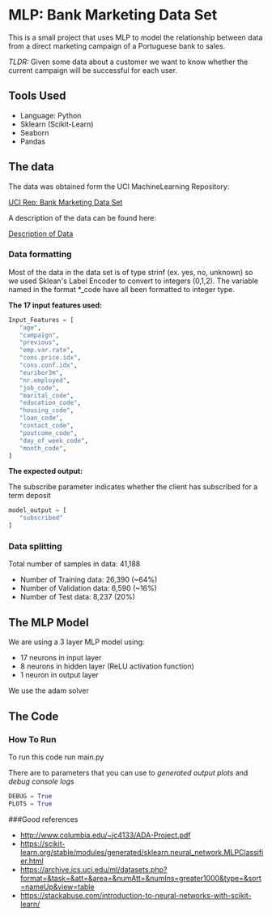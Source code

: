 # MLP: Bank Marketing Data Set
This is a small project that uses MLP to model the relationship between data from a direct marketing campaign
of a Portuguese bank to sales.

*TLDR:* Given some data about a customer we want to know whether the current campaign will be successful for each user.

## Tools Used
* Language: Python
* Sklearn (Scikit-Learn)
* Seaborn
* Pandas

## The data

The data was obtained form the UCI MachineLearning Repository:

[UCI Rep: Bank Marketing Data Set](https://archive.ics.uci.edu/ml/datasets/bank+marketing)
 
 A description of the data can be found here:
 
 [Description of Data](https://www2.1010data.com/documentationcenter/beta/Tutorials/MachineLearningExamples/BankMarketingDataSet.html)
 
 
 ### Data formatting
 
 Most of the data in the data set is of type strinf (ex. yes, no, unknown) so we used Sklean's Label Encoder to convert
 to integers (0,1,2). The variable named in the format *_code have all been formatted to integer type.
 
 **The 17 input features used:**
 
 ```python
Input_Features = [
    "age",
    "campaign",
    "previous",
    "emp.var.rate",
    "cons.price.idx",
    "cons.conf.idx",
    "euribor3m",
    "nr.employed",
    "job_code",
    "marital_code",
    "education_code",
    "housing_code",
    "loan_code",
    "contact_code",
    "poutcome_code",
    "day_of_week_code",
    "month_code",
]
```

 **The expected output:**
 
The subscribe parameter indicates whether the client has subscribed for a term deposit
 ```python
model_output = [
    "subscribed"
]
```

### Data splitting
Total number of samples in data: 41,188
* Number of Training data: 26,390 (~64%)
* Number of Validation data: 6,590 (~16%)
* Number of Test data: 8,237 (20%)

## The MLP Model
We are using a 3 layer MLP model using:
* 17 neurons in input layer
* 8 neurons in hidden layer (ReLU activation function)
* 1 neuron in output layer

We use the adam solver 

## The Code

### How To Run
To run this code run main.py

There are to parameters that you can use to *generated output plots* and *debug console logs*

 ```python
DEBUG = True
PLOTS = True
```

###Good references
* <http://www.columbia.edu/~jc4133/ADA-Project.pdf>
* <https://scikit-learn.org/stable/modules/generated/sklearn.neural_network.MLPClassifier.html>
* <https://archive.ics.uci.edu/ml/datasets.php?format=&task=&att=&area=&numAtt=&numIns=greater1000&type=&sort=nameUp&view=table>
* <https://stackabuse.com/introduction-to-neural-networks-with-scikit-learn/>